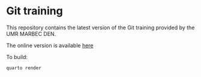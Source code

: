 # Git training

This repository contains the latest version of the Git training provided by the UMR MARBEC DEN.

The online version is available [here](https://umr-marbec.github.io/git-training/)

To build:

```
quarto render
```

